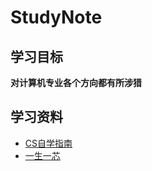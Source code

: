 # StudyNote  

## 学习目标  

**对计算机专业各个方向都有所涉猎**  

## 学习资料  

- [CS自学指南](https://csdiy.wiki/)
- [一生一芯](https://ysys.org)




